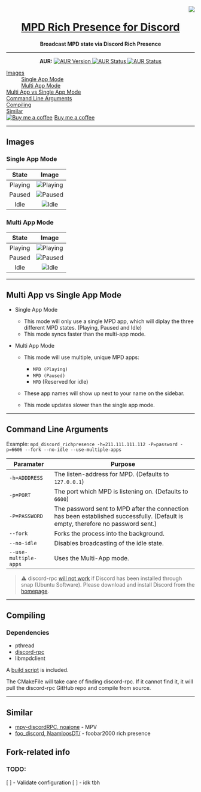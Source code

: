 
<center>
    <img align="right" src="assets/readme/header.png">
</center>

<h1 align="center">
    <a href="https://github.com/SSStormy/mpd-rich-presence-discord">MPD Rich Presence for Discord</a>
</h1>

<p align="center">
    <b>Broadcast MPD state via Discord Rich Presence</b>
</p>

<hr>

<p align="center">
  <b>AUR:</b>
  <a href="https://aur.archlinux.org/packages/mpd-rich-presence-discord-git/" target="_blank">
    <img src="http://badge.kloud51.com/aur/v/mpd-rich-presence-discord-git.svg" alt="AUR Version"/>
  </a>
  
  <a href="https://aur.archlinux.org/packages/mpd-rich-presence-discord-git/" target="_blank">
    <img src="http://badge.kloud51.com/aur/s/mpd-rich-presence-discord-git.svg" alt="AUR Status"/>
  </a>
  
  <a href="https://aur.archlinux.org/packages/mpd-rich-presence-discord-git/" target="_blank">
    <img src="http://badge.kloud51.com/aur/m/mpd-rich-presence-discord-git.svg" alt="AUR Status"/>
  </a>
  
  <dl>
    <dt><a href="#images">Images</a></dt>
    <dd><a href="#single-app-mode">Single App Mode</a></dd>
    <dd><a href="#multi-app-mode">Multi App Mode</a></dd>
    <dt><a href="#multi-app-vs-single-app-mode">Multi App vs Single App Mode</a></dt>
    <dt><a href="#command-line-arguments">Command Line Arguments</a></dt>
    <dt><a href="#compiling">Compiling</a></dt>
    <dt><a href="#similar">Similar</a></dt>
    <dt><link href="https://fonts.googleapis.com/css?family=Cookie" rel="stylesheet"><a class="bmc-button" target="_blank" href="https://www.buymeacoffee.com/stormy"><img src="https://www.buymeacoffee.com/assets/img/BMC-btn-logo.svg" alt="Buy me a coffee"><span style="margin-left:5px">Buy me a coffee</span></a></dt>
  </dl>
</p>

---

## Images

### Single App Mode
| State | Image |
| :-: | :-: |
| Playing | ![Playing](assets/readme/single-playing.png)
| Paused | ![Paused](assets/readme/single-paused.png)
| Idle | ![Idle](assets/readme/single-idle.png)

### Multi App Mode

| State | Image |
| :-: | :-: |
| Playing | ![Playing](assets/readme/multi-playing.png)
| Paused | ![Paused](assets/readme/multi-paused.png)
| Idle | ![Idle](assets/readme/multi-idle.png)

---

## Multi App vs Single App Mode
* Single App Mode

  * This mode will only use a single MPD app, which will diplay the three different MPD states. (Playing, Paused and Idle)
  * This mode syncs faster than the multi-app mode.
  
* Multi App Mode

  * This mode will use multiple, unique MPD apps: 
    * `MPD (Playing)`
    * `MPD (Paused)`
    * `MPD` (Reserved for idle)
  
  * These app names will show up next to your name on the sidebar.
  
  * This mode updates slower than the single app mode.

---

## Command Line Arguments

Example: `mpd_discord_richpresence -h=211.111.111.112 -P=password -p=6606 --fork --no-idle --use-multiple-apps`

| Paramater| Purpose  |
|--|--|
|`-h=ADDDRESS`|The listen-address for MPD. (Defaults to `127.0.0.1`)|
|`-p=PORT`|The port which MPD is listening on. (Defaults to `6600`)|
|`-P=PASSWORD`|The password sent to MPD after the connection has been established successfully. (Default is empty, therefore no password sent.)|
|`--fork`|Forks the process into the background.|
|`--no-idle`|Disables broadcasting of the idle state.|
|`--use-multiple-apps`|Uses the Multi-App mode.|

> ⚠️ discord-rpc [will not work](https://github.com/discordapp/discord-rpc/issues/213#issuecomment-410631101) if Discord has been installed through snap (Ubuntu Software). Please download and install Discord from the [homepage](https://discordapp.com/).

---

## Compiling

### Dependencies
* pthread
* [discord-rpc](https://github.com/discordapp/discord-rpc)
* libmpdclient

A [build script](build.sh) is included.

The CMakeFile will take care of finding discord-rpc. If it cannot find it, it will pull the discord-rpc GitHub repo and compile from source.

---

## Similar

* [mpv-discordRPC, noaione](https://github.com/noaione/mpv-discordRPC) - MPV
* [foo_discord, NaamloosDT/](https://github.com/NaamloosDT/foo_discord) - foobar2000 rich presence

## Fork-related info

### TODO:

[ ] - Validate configuration
[ ] - idk tbh
